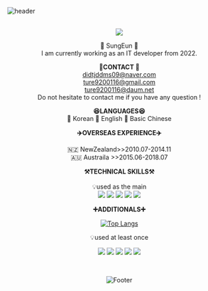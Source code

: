![header](https://capsule-render.vercel.app/api?type=waving&color=auto&height=300&section=header&text=Welcome&fontSize=90&animation=fadeIn&fontAlignY=30&desc=SungEun's%20GitHub%20Profile!&descAlignY=51&descAlign=62)
<br><br>

<div align="center">
    <a href="https://github.com/ture9200"><img src="https://hits.seeyoufarm.com/api/count/incr/badge.svg?url=https%3A%2F%2Fgithub.com%2Fture9200&count_bg=%23000000&title_bg=%23000000&icon=github.svg&icon_color=%23E7E7E7&title=GitHub&edge_flat=false)"/></a> 


🐣 SungEun 🐥  <br> 
I am currently working as an IT developer from 2022.<br>

<Strong>📧CONTACT 📧</Strong><br>
    didtjddms09@naver.com<br>
    ture9200116@gmail.com<br>
    ture9200116@daum.net <br>
    Do not hesitate to contact me if you have any question !  
   
  <Strong> 😆LANGUAGES😆 </Strong> <br>
 📒 Korean 
 📗 English 
 📕 Basic Chinese
   
    
 
  <Strong> ✈️OVERSEAS EXPERIENCE✈️ </Strong> <br>
</p>

   
  🇳🇿  NewZealand>>2010.07-2014.11 <br> 
  🇦🇺  Austraila >>2015.06-2018.07 
      
   <p align="center">
    <Strong>⚒️TECHNICAL SKILLS⚒️</Strong><br><br>
    💡used as the main <br> 
     <img src="https://img.shields.io/badge/Spring-6DB33F?style=for-the-badge&logo=Spring&logoColor=white">
    <img src="https://img.shields.io/badge/SpringBoot-6DB33F?style=for-the-badge&logo=SpringBoot&logoColor=white">
    <img src="https://img.shields.io/badge/MySql-4479A1?style=for-the-badge&logo=mysql&logoColor=white">
    <img src="https://img.shields.io/badge/AWS-232F3E?style=for-the-badge&logo=Amazon AWS&logoColor=white">
    <img src="https://img.shields.io/badge/MariaDB-003545?style=for-the-badge&logo=MariaDB&logoColor=white"> 
     </p>
    
 

<p align="center">
    <Strong>➕ADDITIONALS➕</Strong><br>
</p>

[![Top Langs](https://github-readme-stats.vercel.app/api/top-langs/?username=ture9200&langs_count=8)](https://github.com/ture9200/github-readme-stats)
   

<p align="center">
    💡used at least once
</p>

<p align="center" display="inline-block">
  <img src="https://img.shields.io/badge/-React-61DAFB?style=for-the-badge&logo=React&logoColor=black">
 <img src="https://img.shields.io/badge/-JQuery-0769AD?style=for-the-badge&logo=jQuery&logoColor=black">
 <img src="https://img.shields.io/badge/-NodeJs-339933?style=for-the-badge&logo=Node.js&logoColor=black">  
  <img src="https://img.shields.io/badge/BootStrap-%23563D7C.svg?style=for-the-badge&logo=bootstrap&logoColor=black"> 
  <img src="https://img.shields.io/badge/Apache Tomcat-F8DC75?style=for-the-badge&logo=ApacheTomcat&logoColor=white">
</p>

<br>


![Footer](https://capsule-render.vercel.app/api?type=waving&color=auto&height=200&section=footer)
